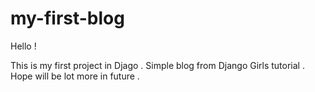 # my-first-blog

Hello !

This is my first project in Djago .
Simple blog from Django Girls tutorial .
Hope will be lot more in future . 
